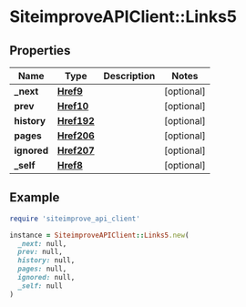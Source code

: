 # SiteimproveAPIClient::Links5

## Properties

| Name | Type | Description | Notes |
| ---- | ---- | ----------- | ----- |
| **_next** | [**Href9**](Href9.md) |  | [optional] |
| **prev** | [**Href10**](Href10.md) |  | [optional] |
| **history** | [**Href192**](Href192.md) |  | [optional] |
| **pages** | [**Href206**](Href206.md) |  | [optional] |
| **ignored** | [**Href207**](Href207.md) |  | [optional] |
| **_self** | [**Href8**](Href8.md) |  | [optional] |

## Example

```ruby
require 'siteimprove_api_client'

instance = SiteimproveAPIClient::Links5.new(
  _next: null,
  prev: null,
  history: null,
  pages: null,
  ignored: null,
  _self: null
)
```


